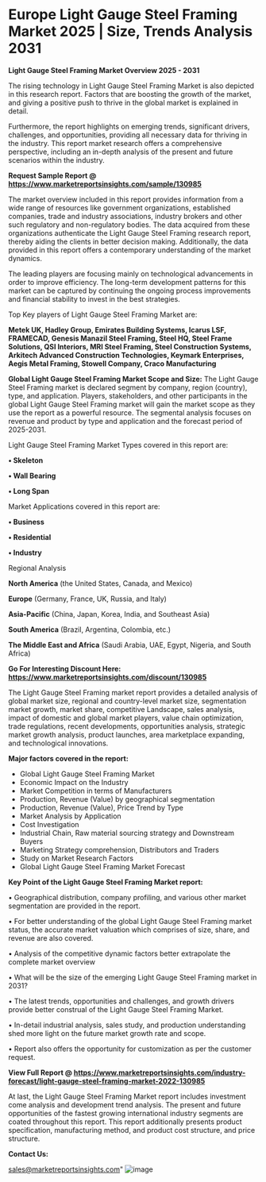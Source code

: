 # Europe Light Gauge Steel Framing Market 2025 | Size, Trends Analysis 2031

<Strong> Light Gauge Steel Framing Market Overview 2025 - 2031</strong>

The rising technology in Light Gauge Steel Framing Market is also depicted in this research report. Factors that are boosting the growth of the market, and giving a positive push to thrive in the global market is explained in detail.

Furthermore, the report highlights on emerging trends, significant drivers, challenges, and opportunities, providing all necessary data for thriving in the industry. This report market research offers a comprehensive perspective, including an in-depth analysis of the present and future scenarios within the industry.

<strong>Request Sample Report @ <a href=https://www.marketreportsinsights.com/sample/130985>https://www.marketreportsinsights.com/sample/130985</a></strong>

The market overview included in this report provides information from a wide range of resources like government organizations, established companies, trade and industry associations, industry brokers and other such regulatory and non-regulatory bodies. The data acquired from these organizations authenticate the Light Gauge Steel Framing research report, thereby aiding the clients in better decision making. Additionally, the data provided in this report offers a contemporary understanding of the market dynamics.

The leading players are focusing mainly on technological advancements in order to improve efficiency. The long-term development patterns for this market can be captured by continuing the ongoing process improvements and financial stability to invest in the best strategies.

Top Key players of Light Gauge Steel Framing Market are:

<strong>Metek UK, Hadley Group, Emirates Building Systems, Icarus LSF, FRAMECAD, Genesis Manazil Steel Framing, Steel HQ, Steel Frame Solutions, QSI Interiors, MRI Steel Framing, Steel Construction Systems, Arkitech Advanced Construction Technologies, Keymark Enterprises, Aegis Metal Framing, Stowell Company, Craco Manufacturing</strong>

<strong><b>Global Light Gauge Steel Framing Market Scope and Size:</b></strong>
The Light Gauge Steel Framing market is declared segment by company, region (country), type, and application. Players, stakeholders, and other participants in the global Light Gauge Steel Framing market will gain the market scope as they use the report as a powerful resource. The segmental analysis focuses on revenue and product by type and application and the forecast period of 2025-2031.

Light Gauge Steel Framing Market Types covered in this report are:

<strong>• Skeleton

• Wall Bearing

• Long Span</strong>

Market Applications covered in this report are:

<strong>• Business

• Residential

• Industry</strong> 

Regional Analysis

<strong>North America</strong> (the United States, Canada, and Mexico)

<strong>Europe</strong> (Germany, France, UK, Russia, and Italy)

<strong>Asia-Pacific</strong> (China, Japan, Korea, India, and Southeast Asia)

<strong>South America</strong> (Brazil, Argentina, Colombia, etc.)

<strong>The Middle East and Africa</strong> (Saudi Arabia, UAE, Egypt, Nigeria, and South Africa)

<strong>Go For Interesting Discount Here: <a href=https://www.marketreportsinsights.com/discount/130985>https://www.marketreportsinsights.com/discount/130985</a></strong>

The Light Gauge Steel Framing market report provides a detailed analysis of global market size, regional and country-level market size, segmentation market growth, market share, competitive Landscape, sales analysis, impact of domestic and global market players, value chain optimization, trade regulations, recent developments, opportunities analysis, strategic market growth analysis, product launches, area marketplace expanding, and technological innovations.

<strong><b>Major factors covered in the report:</b></strong>
<ul>
  <li>Global Light Gauge Steel Framing Market </li>
  <li>Economic Impact on the Industry</li>
  <li>Market Competition in terms of Manufacturers</li>
  <li>Production, Revenue (Value) by geographical segmentation</li>
  <li>Production, Revenue (Value), Price Trend by Type</li>
  <li>Market Analysis by Application</li>
  <li>Cost Investigation</li>
  <li>Industrial Chain, Raw material sourcing strategy and Downstream Buyers</li>
  <li>Marketing Strategy comprehension, Distributors and Traders</li>
  <li>Study on Market Research Factors</li>
  <li>Global Light Gauge Steel Framing Market Forecast</li>
</ul>

<strong><b>Key Point of the Light Gauge Steel Framing Market report:</b></strong>

• Geographical distribution, company profiling, and various other market segmentation are provided in the report.

• For better understanding of the global Light Gauge Steel Framing market status, the accurate market valuation which comprises of size, share, and revenue are also covered.

• Analysis of the competitive dynamic factors better extrapolate the complete market overview

• What will be the size of the emerging Light Gauge Steel Framing market in 2031?

• The latest trends, opportunities and challenges, and growth drivers provide better construal of the Light Gauge Steel Framing Market.

• In-detail industrial analysis, sales study, and production understanding shed more light on the future market growth rate and scope.

• Report also offers the opportunity for customization as per the customer request.

<strong><b>View Full Report @ <a href=https://www.marketreportsinsights.com/industry-forecast/light-gauge-steel-framing-market-2022-130985>https://www.marketreportsinsights.com/industry-forecast/light-gauge-steel-framing-market-2022-130985</a></b></strong>


At last, the Light Gauge Steel Framing Market report includes investment come analysis and development trend analysis. The present and future opportunities of the fastest growing international industry segments are coated throughout this report. This report additionally presents product specification, manufacturing method, and product cost structure, and price structure.

<strong>Contact Us:</strong>

sales@marketreportsinsights.com"
![image](https://github.com/user-attachments/assets/1260d200-1312-40ab-b074-60d502694a1d)
